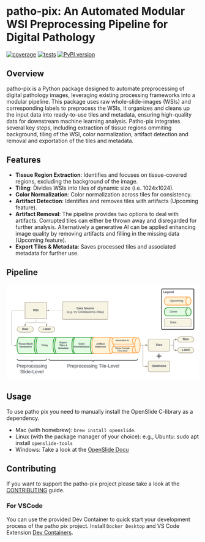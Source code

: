 # patho-pix: An Automated Modular WSI Preprocessing Pipeline for Digital Pathology
[![coverage](https://codecov.io/gh/hnu-digihealth/patho-pix/graph/badge.svg?token=3OCS8010KL)](https://codecov.io/gh/hnu-digihealth/patho-pix)
[![tests](https://github.com/hnu-digihealth/patho-pix/actions/workflows/test.yaml/badge.svg)](https://github.com/hnu-digihealth/patho-pix/actions/workflows/test.yaml)
[![PyPI version](https://badge.fury.io/py/patho-pix.svg)](https://badge.fury.io/py/patho-pix)
## Overview

patho-pix is a Python package designed to automate preprocessing of digital pathology images, leveraging existing processing frameworks into a modular pipeline. This package uses raw whole-slide-images (WSIs) and corresponding labels to preprocess the WSIs, It organizes and cleans up the input data into ready-to-use tiles and metadata, ensuring high-quality data for downstream machine learning analysis. Patho-pix integrates several key steps, including extraction of tissue regions ommiting background, tiling of the WSI, color normalization, artifact detection and removal and exportation of the tiles and metadata.

## Features

- **Tissue Region Extraction**: Identifies and focuses on tissue-covered regions, excluding the background of the image.
- **Tiling**: Divides WSIs into tiles of dynamic size (i.e. 1024x1024).
- **Color Normalization**: Color normalization across tiles for consistency.
- **Artifact Detection**: Identifies and removes tiles with artifacts (Upcoming feature).
- **Artifact Removal**: The pipeline provides two options to deal with artifacts. Corrupted tiles can either be thrown away and disregarded for further analysis. Alternatively a generative AI can be applied enhancing image quality by removing artifacts and filling in the missing data (Upcoming feature).
- **Export Tiles & Metadata**: Saves processed tiles and associated metadata for further use.

## Pipeline

![patho-pix Pipeline](https://github.com/hnu-digihealth/patho-pix/blob/main/media/patho-pix-pipeline.png?raw=true)

## Usage
To use patho pix you need to manually install the OpenSlide C-library as a dependency.
- Mac (with homebrew): `brew install openslide`.
- Linux (with the package manager of your choice): e.g., Ubuntu: sudo apt install `openslide-tools`
- Windows: Take a look at the [OpenSlide Docu](https://openslide.org)

## Contributing
If you want to support the patho-pix project please take a look at the [CONTRIBUTING](CONTRIBUTING.md) guide.

### For VSCode
You can use the provided Dev Container to quick start your development process of the patho pix project. Install `Docker Desktop` and VS Code Extension [Dev Containers](https://marketplace.visualstudio.com/items?itemName=ms-vscode-remote.remote-containers).
